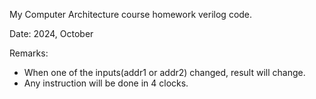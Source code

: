 My Computer Architecture course homework verilog code.

Date: 2024, October

Remarks:
* When one of the inputs(addr1 or addr2) changed, result will change.
* Any instruction will be done in 4 clocks.
